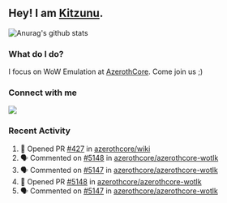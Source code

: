 ## Hey! I am [Kitzunu](https://Github.com/Kitzunu).

![Anurag's github stats](https://github-readme-stats.kitzunu.vercel.app/api?username=Kitzunu&show_icons=true)

### What do I do?

I focus on WoW Emulation at [AzerothCore](https://Github.com/AzerothCore). Come join us ;)

### Connect with me
[![](https://img.shields.io/badge/AzerothCore%20Discord-Connect%20with%20me!-green)](https://discord.com/invite/gkt4y2x)

### Recent Activity

<!--START_SECTION:activity-->
1. 💪 Opened PR [#427](https://github.com/azerothcore/wiki/pull/427) in [azerothcore/wiki](https://github.com/azerothcore/wiki)
2. 🗣 Commented on [#5148](https://github.com/azerothcore/azerothcore-wotlk/issues/5148) in [azerothcore/azerothcore-wotlk](https://github.com/azerothcore/azerothcore-wotlk)
3. 🗣 Commented on [#5147](https://github.com/azerothcore/azerothcore-wotlk/issues/5147) in [azerothcore/azerothcore-wotlk](https://github.com/azerothcore/azerothcore-wotlk)
4. 💪 Opened PR [#5148](https://github.com/azerothcore/azerothcore-wotlk/pull/5148) in [azerothcore/azerothcore-wotlk](https://github.com/azerothcore/azerothcore-wotlk)
5. 🗣 Commented on [#5147](https://github.com/azerothcore/azerothcore-wotlk/issues/5147) in [azerothcore/azerothcore-wotlk](https://github.com/azerothcore/azerothcore-wotlk)
<!--END_SECTION:activity-->
